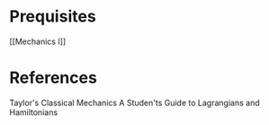 # Prequisites
[[Mechanics I]]

# References
Taylor's Classical Mechanics
A Studen'ts Guide to Lagrangians and Hamiltonians